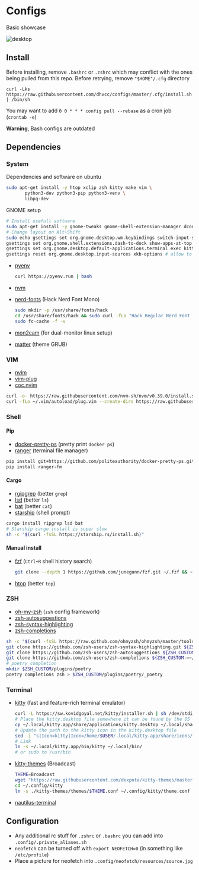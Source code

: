 # Configs

Basic showcase

![desktop](https://user-images.githubusercontent.com/18076967/179727974-d9bdf501-f911-4ff7-9bc3-8021d7f096ec.png)

## Install

Before installing, remove `.bashrc` or `.zshrc` which may conflict with the ones being pulled from this repo. Before retrying, remove `"$HOME"/.cfg` directory

```shell
curl -Lks https://raw.githubusercontent.com/dhvcc/configs/master/.cfg/install.sh | /bin/sh
```

You may want to add
`0 0 * * * config pull --rebase` as a cron job (`crontab -e`)

**Warning**, Bash configs are outdated

## Dependencies

### System

Dependencies and software on ubuntu

```bash
sudo apt-get install -y htop xclip zsh kitty make vim \
       python3-dev python3-pip python3-venv \
       libpq-dev
```

GNOME setup

```bash
# Install usefull software
sudo apt-get install -y gnome-tweaks gnome-shell-extension-manager dconf-editor
# Change layout on Alt+Shift
sudo echo gsettings set org.gnome.desktop.wm.keybindings switch-input-source-backward "['<Alt>Shift_L']" >> /etc/profile
gsettings set org.gnome.shell.extensions.dash-to-dock show-apps-at-top true # show app button on the top/left
gsettings set org.gnome.desktop.default-applications.terminal exec kitty # set kitty as default terminal
gsettings reset org.gnome.desktop.input-sources xkb-options # allow to Alt+Shift+Tab to Alt+Tab backwards
```

- [pyenv](https://github.com/pyenv/pyenv-installer)

    ```bash
    curl https://pyenv.run | bash
    ```

- [nvm](https://github.com/nvm-sh/nvm)
- [nerd-fonts](https://github.com/ryanoasis/nerd-fonts) (Hack Nerd Font Mono)

    ```bash
    sudo mkdir -p /usr/share/fonts/hack
    cd /usr/share/fonts/hack && sudo curl -fLo "Hack Regular Nerd Font Complete Mono.ttf" https://github.com/ryanoasis/nerd-fonts/raw/master/patched-fonts/Hack/Regular/complete/Hack%20Regular%20Nerd%20Font%20Complete%20Mono.ttf
    sudo fc-cache -f -v
    ```

- [mon2cam](https://github.com/ShayBox/Mon2Cam) (for dual-monitor linux setup)
- [matter](https://github.com/mateosss/matter) (theme GRUB)

### VIM

- [nvim](https://github.com/neovim/neovim)
- [vim-plug](https://github.com/junegunn/vim-plug)
- [coc.nvim](https://github.com/neoclide/coc.nvim)

```bash
curl -o- https://raw.githubusercontent.com/nvm-sh/nvm/v0.39.0/install.sh | bash
curl -fLo ~/.vim/autoload/plug.vim --create-dirs https://raw.githubusercontent.com/junegunn/vim-plug/master/plug.vim
```

### Shell

#### Pip

- [docker-pretty-ps](https://github.com/politeauthority/docker-pretty-ps) (pretty print `docker ps`)
- [ranger](https://github.com/ranger/ranger) (terminal file manager)

```bash
pip install git+https://github.com/politeauthority/docker-pretty-ps.git#egg=docker-pretty-ps --upgrade
pip install ranger-fm
```

#### Cargo

- [rgipgrep](https://github.com/BurntSushi/ripgrep) (better `grep`)
- [lsd](https://github.com/Peltoche/lsd) (better `ls`)
- [bat](https://github.com/sharkdp/bat) (better `cat`)
- [starship](https://starship.rs/) (shell prompt)

```bash
cargo install ripgrep lsd bat
# Starship cargo install is super slow
sh -c "$(curl -fsSL https://starship.rs/install.sh)"
```

#### Manual install

- [fzf](https://github.com/junegunn/fzf) (`Ctrl+R` shell history search)

    ```bash
    git clone --depth 1 https://github.com/junegunn/fzf.git ~/.fzf && ~/.fzf/install
    ```

- [htop](https://github.com/htop-dev/htop/) (better `top`)

### ZSH

- [oh-my-zsh](https://github.com/ohmyzsh/ohmyzsh) (`zsh` config framework)
- [zsh-autosuggestions](https://github.com/zsh-users/zsh-autosuggestions)
- [zsh-syntax-highlighting](https://github.com/zsh-users/zsh-syntax-highlighting)
- [zsh-completions](https://github.com/zsh-users/zsh-completions)

```bash
sh -c "$(curl -fsSL https://raw.github.com/ohmyzsh/ohmyzsh/master/tools/install.sh)"
git clone https://github.com/zsh-users/zsh-syntax-highlighting.git ${ZSH_CUSTOM:-~/.oh-my-zsh/custom}/plugins/zsh-syntax-highlighting
git clone https://github.com/zsh-users/zsh-autosuggestions ${ZSH_CUSTOM:-~/.oh-my-zsh/custom}/plugins/zsh-autosuggestions
git clone https://github.com/zsh-users/zsh-completions ${ZSH_CUSTOM:=~/.oh-my-zsh/custom}/plugins/zsh-completions
# poetry completion
mkdir $ZSH_CUSTOM/plugins/poetry
poetry completions zsh > $ZSH_CUSTOM/plugins/poetry/_poetry
```

### Terminal

- [kitty](https://github.com/kovidgoyal/kitty) (fast and feature-rich terminal emulator)

    ```bash
    curl -L https://sw.kovidgoyal.net/kitty/installer.sh | sh /dev/stdin
    # Place the kitty.desktop file somewhere it can be found by the OS
    cp ~/.local/kitty.app/share/applications/kitty.desktop ~/.local/share/applications/
    # Update the path to the kitty icon in the kitty.desktop file
    sed -i "s|Icon=kitty|Icon=/home/$USER/.local/kitty.app/share/icons/hicolor/256x256/apps/kitty.png|g" ~/.local/share/applications/kitty.desktop
    # Link
    ln -s ~/.local/kitty.app/bin/kitty ~/.local/bin/
    # or sudo to /usr/bin
    ```

- [kitty-themes](https://github.com/dexpota/kitty-themes) (Broadcast)

    ```bash
    THEME=Broadcast
    wget "https://raw.githubusercontent.com/dexpota/kitty-themes/master/themes/$THEME.conf" -P ~/.config/kitty/kitty-themes/themes
    cd ~/.config/kitty
    ln -s ./kitty-themes/themes/$THEME.conf ~/.config/kitty/theme.conf
    ```

- [nautilus-terminal](https://github.com/flozz/nautilus-terminal#ubuntu-2004-and-later)

## Configuration

- Any additional rc stuff for `.zshrc` or `.bashrc` you can add into `.config/.private_aliases.sh`
- `neofetch` can be turned off with `export NEOFETCH=0` (in something like `/etc/profile`)
- Place a picture for neofetch into `.config/neofetch/resources/source.jpg`
